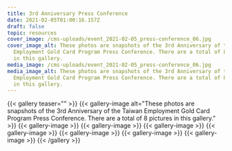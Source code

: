 ```yaml
---
title: 3rd Anniversary Press Conference
date: 2021-02-05T01:00:16.157Z
draft: false
topic: resources
cover_image: /cms-uploads/event_2021-02-05_press-conference_06.jpg
cover_image_alt: These photos are snapshots of the 3rd Anniversary of the Taiwan
  Employment Gold Card Program Press Conference. There are a total of 8 pictures
  in this gallery.
media_image: /cms-uploads/event_2021-02-05_press-conference_06.jpg
media_image_alt: These photos are snapshots of the 3rd Anniversary of the Taiwan
  Employment Gold Card Program Press Conference. There are a total of 8 pictures
  in this gallery.
---
```

{{< gallery teaser="" >}}
{{< gallery-image alt="These photos are snapshots of the 3rd Anniversary of the Taiwan Employment Gold Card Program Press Conference. There are a total of 8 pictures in this gallery." >}}
{{< gallery-image  >}}
{{< gallery-image  >}}
{{< gallery-image  >}}
{{< gallery-image  >}}
{{< gallery-image  >}}
{{< gallery-image  >}}
{{< gallery-image  >}}
{{< /gallery >}}
